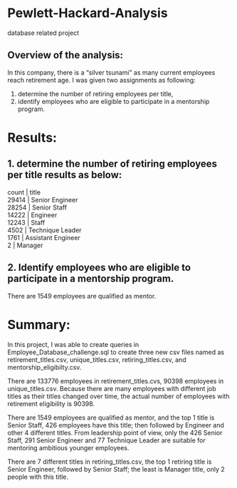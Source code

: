 # Pewlett-Hackard-Analysis
database related project 


## Overview of the analysis:

In this company, there is a “silver tsunami” as many current employees reach retirement age. I was given two assignments as following: 
 
1. determine the number of retiring employees per title, 
2. identify employees who are eligible to participate in a mentorship program. 


# Results:

## 1. determine the number of retiring employees per title results as below: 
count  | title\
29414  | Senior Engineer\
28254  |	Senior Staff\
14222  |	Engineer\
12243  |	Staff\
4502   |	Technique Leader\
1761   |	Assistant Engineer\
2      |	Manager

## 2. Identify employees who are eligible to participate in a mentorship program.
There are 1549 employees are qualified as mentor.  

# Summary:

In this project, I was able to create queries in Employee_Database_challenge.sql to create three new csv files named as retirement_titles.csv, unique_titles.csv, retiring_titles.csv, and mentorship_eligibilty.csv. 

There are 133776 employees in retirement_titles.cvs, 90398 employees in unique_titles.csv. Because there are many employees with different job titles as their titles changed over time, the actual number of employees with retirement eligibility is 90398. 

There are 1549 employees are qualified as mentor, and the top 1 title is Senior Staff, 426 employees have this title; then followed by Engineer and other 4 different titles. From leadership point of view, only the 426 Senior Staff, 291 Senior Engineer and 77 Technique Leader are suitable for mentoring ambitious younger employees. 

There are 7 different titles in retiring_titles.csv, the top 1 retiring title is Senior Engineer, followed by Senior Staff; the least is Manager title, only 2 people with this title. 


